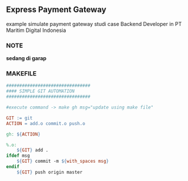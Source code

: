 ## Express Payment Gateway

example simulate payment gateway studi case Backend Developer in PT Maritim Digital Indonesia

### NOTE

**sedang di garap**

### MAKEFILE

```makefile
################################
#### SIMPLE GIT AUTOMATION
################################

#execute command -> make gh msg="update using make file"

GIT := git
ACTION = add.o commit.o push.o

gh: ${ACTION}

%.o:
	${GIT} add .
ifdef msg
	${GIT} commit -m ${with_spaces msg}
endif
	${GIT} push origin master
```
